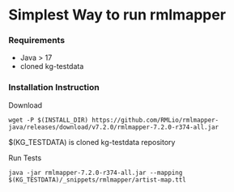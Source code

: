 # Simplest Way to run rmlmapper
### Requirements
- Java > 17
- cloned kg-testdata

### Installation Instruction

Download
```
wget -P $(INSTALL_DIR) https://github.com/RMLio/rmlmapper-java/releases/download/v7.2.0/rmlmapper-7.2.0-r374-all.jar
```

$(KG_TESTDATA) is cloned kg-testdata repository

Run Tests
```
java -jar rmlmapper-7.2.0-r374-all.jar --mapping $(KG_TESTDATA)/_snippets/rmlmapper/artist-map.ttl
```